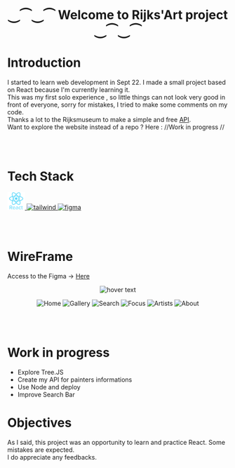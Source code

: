 <h1 align="center">⏝⏜⏝⏜ Welcome to Rijks'Art project ⏝⏜⏝⏜</h1>
<h2></h2>

<h1 href='#'>Introduction</h1>
<p>I started to learn web development in Sept 22. I made a small project based on React because I'm currently learning it. <br/>
This was my first solo experience , so little things can not look very good in front of everyone, sorry for mistakes, I tried to make some comments on my code.<br/>
Thanks a lot to the Rijksmuseum to make a simple and free <a href='https://data.rijksmuseum.nl/object-metadata/api/'>API</a>. <br/>
Want to explore the website instead of a repo ? Here : //Work in progress // </p>
<br/>
<br/>
<h1 href='#'>Tech Stack</h1>
<a href="https://reactjs.org/" target="_blank" rel="noreferrer"> <img src="https://raw.githubusercontent.com/devicons/devicon/master/icons/react/react-original-wordmark.svg" alt="react" width="40" height="40"/> </a> 
  <a href="https://tailwindcss.com/" target="_blank" rel="noreferrer"> <img src="https://www.vectorlogo.zone/logos/tailwindcss/tailwindcss-icon.svg" alt="tailwind" width="40" height="40"/> </a> 
<a href="https://www.figma.com/" target="_blank" rel="noreferrer"> <img src="https://www.vectorlogo.zone/logos/figma/figma-icon.svg" alt="figma" width="40" height="40"/> </a>  </p>
<br/>
<br/>
  
<h1 href='#'>WireFrame</h1>
<p> Access to the Figma -> <a href='https://www.figma.com/file/ypoMbT5oFCjD9clbp2kGyS/RIJKS'ART?node-id=0%3A1' >Here</a></p>
<p align="center">
  <img src="https://i.ibb.co/vXpbL3H/RIJKSART-2.png" width="350" title="hover text">
</p>
<p align="center">
<img src="https://i.ibb.co/3hX5pBx/Capture-d-e-cran-2022-11-06-a-20-57-53.png" alt="Home" border="0">
<img src="https://i.ibb.co/XFKJ5Nm/Capture-d-e-cran-2022-11-06-a-20-58-03.png" alt="Gallery" border="0">
<img src="https://i.ibb.co/FXHsBRQ/Capture-d-e-cran-2022-11-06-a-17-27-48.png" alt="Search" border="0">
<img src="https://i.ibb.co/RysHWTT/Capture-d-e-cran-2022-11-06-a-20-58-16.png" alt="Focus" border="0">
<img src="https://i.ibb.co/zbyLz8B/Capture-d-e-cran-2022-11-06-a-20-58-55.png" alt="Artists" border="0">
<img src="https://i.ibb.co/jD0RSCB/Capture-d-e-cran-2022-11-06-a-20-58-44.png" alt="About" border="0">
</p>
<br/>
<br/>

<h1 href='#'>Work in progress</h1>
<ul>
<li>Explore Tree.JS </li>
<li>Create my API for painters informations</li>
<li>Use Node and deploy</li>
<li>Improve Search Bar</li>
</ul>

<h1 href='#'>Objectives</h1>
<p>As I said, this project was an opportunity to learn and practice React. Some mistakes are expected.
<br/> I do appreciate any feedbacks.</p>

